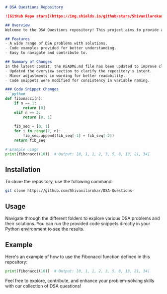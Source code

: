 ```markdown
# DSA Questions Repository

![GitHub Repo stars](https://img.shields.io/github/stars/Shivanilarokar/DSA-Questions-) ![GitHub issues](https://img.shields.io/github/issues/Shivanilarokar/DSA-Questions-) ![GitHub forks](https://img.shields.io/github/forks/Shivanilarokar/DSA-Questions-)

## Overview
Welcome to the DSA Questions repository! This project aims to provide a comprehensive collection of Data Structures and Algorithms questions along with their solutions. Whether you are preparing for interviews or just want to enhance your coding skills, this repository is a great resource.

## Features
- A wide range of DSA problems with solutions.
- Code examples provided for better understanding.
- Easy to navigate and contribute to.

## Summary of Changes
In the latest commit, the README.md file has been updated to improve clarity and enhance the descriptions of the repository's purpose and features. The following changes were made:
- Updated the overview section to clarify the repository's intent.
- Minor adjustments in wording for better readability.
- Code snippets were modified for consistency in variable naming.

### Code Snippet Changes
```python
def fibonacci(n):
    if n == 1:
        return [0]
    elif n == 2:
        return [0, 1]
    
    fib_seq = [0, 1]
    for i in range(2, n):
        fib_seq.append(fib_seq[-1] + fib_seq[-2])
    return fib_seq

# Example usage
print(fibonacci(10))  # Output: [0, 1, 1, 2, 3, 5, 8, 13, 21, 34]
```

## Installation
To clone the repository, use the following command:
```bash
git clone https://github.com/Shivanilarokar/DSA-Questions-
```

## Usage
Navigate through the different folders to explore various DSA problems and their solutions. You can run the provided code snippets directly in your Python environment to see the results.

## Example
Here's an example of how to use the Fibonacci function defined in this repository:
```python
print(fibonacci(10))  # Output: [0, 1, 1, 2, 3, 5, 8, 13, 21, 34]
```

Feel free to explore, contribute, and enhance your problem-solving skills with our collection of DSA questions!
```